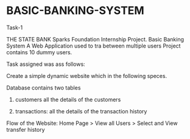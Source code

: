 # BASIC-BANKING-SYSTEM
Task-1

THE STATE BANK Sparks Foundation Internship Project. Basic Banking System A Web Application used to tra between multiple users Project contains 10 dummy users.

Task assigned was ass follows:

Create a simple dynamic website which in the following speces.

Database contains two tables

1. customers all the details of the customers

2. transactions: all the details of the transaction history

Flow of the Website: Home Page > View all Users > Select and View transfer history
